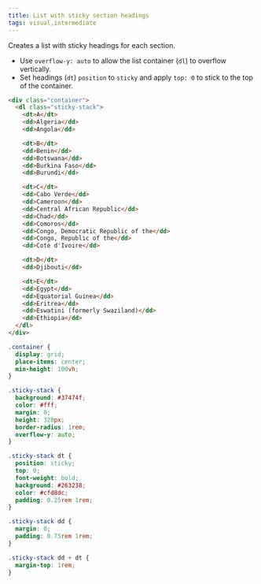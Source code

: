 ```yaml
---
title: List with sticky section headings
tags: visual,intermediate
---
```


Creates a list with sticky headings for each section.

- Use `overflow-y: auto` to allow the list container (`dl`) to overflow vertically.
- Set headings (`dt`) `position` to `sticky` and apply `top: 0` to stick to the top of the container.

```html
<div class="container">
  <dl class="sticky-stack">
    <dt>A</dt>
    <dd>Algeria</dd>
    <dd>Angola</dd>

    <dt>B</dt>
    <dd>Benin</dd>
    <dd>Botswana</dd>
    <dd>Burkina Faso</dd>
    <dd>Burundi</dd>

    <dt>C</dt>
    <dd>Cabo Verde</dd>
    <dd>Cameroon</dd>
    <dd>Central African Republic</dd>
    <dd>Chad</dd>
    <dd>Comoros</dd>
    <dd>Congo, Democratic Republic of the</dd>
    <dd>Congo, Republic of the</dd>
    <dd>Cote d'Ivoire</dd>

    <dt>D</dt>
    <dd>Djibouti</dd>

    <dt>E</dt>
    <dd>Egypt</dd>
    <dd>Equatorial Guinea</dd>
    <dd>Eritrea</dd>
    <dd>Eswatini (formerly Swaziland)</dd>
    <dd>Ethiopia</dd>
  </dl>
</div>
```

```css
.container {
  display: grid;
  place-items: center;
  min-height: 100vh;
}

.sticky-stack {
  background: #37474f;
  color: #fff;
  margin: 0;
  height: 320px;
  border-radius: 1rem;
  overflow-y: auto;
}

.sticky-stack dt {
  position: sticky;
  top: 0;
  font-weight: bold;
  background: #263238;
  color: #cfd8dc;
  padding: 0.25rem 1rem;
}

.sticky-stack dd {
  margin: 0;
  padding: 0.75rem 1rem;
}

.sticky-stack dd + dt {
  margin-top: 1rem;
}
```
